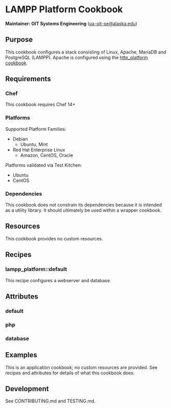 # LAMPP Platform Cookbook

__Maintainer: OIT Systems Engineering__ (<ua-oit-se@alaska.edu>)

## Purpose

This cookbook configures a stack consisting of Linux, Apache, MariaDB and PostgreSQL (LAMPP).
Apache is configured using the [http_platform cookbook](https://github.com/ualaska-it/http_platform).

## Requirements

### Chef

This cookbook requires Chef 14+

### Platforms

Supported Platform Families:

* Debian
  * Ubuntu, Mint
* Red Hat Enterprise Linux
  * Amazon, CentOS, Oracle

Platforms validated via Test Kitchen:

* Ubuntu
* CentOS

### Dependencies

This cookbook does not constrain its dependencies because it is intended as a utility library.
It should ultimately be used within a wrapper cookbook.

## Resources

This cookbook provides no custom resources.

## Recipes

### lampp_platform::default

This recipe configures a webserver and database.

## Attributes

### default

### php

### database

## Examples

This is an application cookbook; no custom resources are provided.
See recipes and attributes for details of what this cookbook does.

## Development

See CONTRIBUTING.md and TESTING.md.
